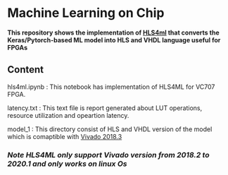 # Machine Learning on Chip
  **This repository shows the implementation of [HLS4ml](https://fastmachinelearning.org/hls4ml/)  that converts the Keras/Pytorch-based ML model into HLS and VHDL language useful for FPGAs**

## Content

hls4ml.ipynb : This notebook has implementation of HLS4ML for VC707 FPGA.

latency.txt : This text file is report generated about LUT operations, resource utilization and opeartion latency.

model_1 : This directory consist of HLS and VHDL version of the model which is comaptible with [Vivado 2018.3](https://www.xilinx.com/support/download/index.html/content/xilinx/en/downloadNav/vivado-design-tools.html)


### _Note HLS4ML only support Vivado version from 2018.2 to 2020.1 and only works on linux Os_
